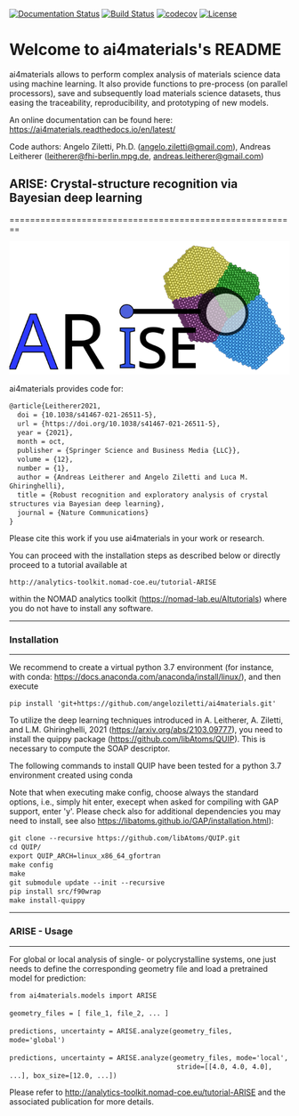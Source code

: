[![Documentation Status](https://readthedocs.org/projects/ai4materials/badge/?version=latest)](https://ai4materials.readthedocs.io/en/latest/?badge=latest)
[![Build Status](https://travis-ci.org/angeloziletti/ai4materials.svg?branch=master)](https://travis-ci.org/angeloziletti/ai4materials)
[![codecov](https://codecov.io/gh/angeloziletti/ai4materials/branch/master/graph/badge.svg)](https://codecov.io/gh/angeloziletti/ai4materials)
[![License](https://img.shields.io/badge/License-Apache%202.0-blue.svg)](https://opensource.org/licenses/Apache-2.0)


Welcome to ai4materials's README
========================================

ai4materials allows to perform complex analysis of materials science data using machine learning. It also
provide functions to pre-process (on parallel processors), save and subsequently load materials science datasets,
thus easing the traceability, reproducibility, and prototyping of new models.

An online documentation can be found here: https://ai4materials.readthedocs.io/en/latest/

Code authors: Angelo Ziletti, Ph.D. (angelo.ziletti@gmail.com), Andreas Leitherer (leitherer@fhi-berlin.mpg.de, andreas.leitherer@gmail.com)


## ARISE: Crystal-structure recognition via Bayesian deep learning
========================================================

![](./assets/ARISE_logo.svg)

ai4materials provides code for: 

    @article{Leitherer2021,
      doi = {10.1038/s41467-021-26511-5},
      url = {https://doi.org/10.1038/s41467-021-26511-5},
      year = {2021},
      month = oct,
      publisher = {Springer Science and Business Media {LLC}},
      volume = {12},
      number = {1},
      author = {Andreas Leitherer and Angelo Ziletti and Luca M. Ghiringhelli},
      title = {Robust recognition and exploratory analysis of crystal structures via Bayesian deep learning},
      journal = {Nature Communications}
    }

Please cite this work if you use ai4materials in your work or research.

You can proceed with the installation steps as described below or directly proceed to a tutorial available at

    http://analytics-toolkit.nomad-coe.eu/tutorial-ARISE
    
within the NOMAD analytics toolkit (https://nomad-lab.eu/AItutorials) where you do not have to install any software.

------------------
### Installation
------------------

We recommend to create a virtual python 3.7 environment (for instance, with conda: https://docs.anaconda.com/anaconda/install/linux/), and then execute

    pip install 'git+https://github.com/angeloziletti/ai4materials.git'

To utilize the deep learning techniques introduced in A. Leitherer, A. Ziletti, and L.M. Ghiringhelli, 2021 (https://arxiv.org/abs/2103.09777), you need to install the quippy package (https://github.com/libAtoms/QUIP). This is necessary to compute the SOAP descriptor. 


The following commands to install QUIP have been tested for a python 3.7 environment created using conda 

Note that when executing make config, choose always the standard options, i.e., simply hit enter, execept when asked for compiling with GAP support, enter 'y'. Please check also for additional dependencies you may need to install, see also https://libatoms.github.io/GAP/installation.html):

    git clone --recursive https://github.com/libAtoms/QUIP.git
    cd QUIP/
    export QUIP_ARCH=linux_x86_64_gfortran
    make config
    make
    git submodule update --init --recursive
    pip install src/f90wrap
    make install-quippy

---------------
### ARISE - Usage
---------------

For global or local analysis of single- or polycrystalline systems, one just needs to define the corresponding geometry file and load a pretrained model for prediction:

    from ai4materials.models import ARISE

    geometry_files = [ file_1, file_2, ... ]

    predictions, uncertainty = ARISE.analyze(geometry_files, mode='global') 

    predictions, uncertainty = ARISE.analyze(geometry_files, mode='local',
                                              stride=[[4.0, 4.0, 4.0], ...], box_size=[12.0, ...])
                                              
Please refer to  http://analytics-toolkit.nomad-coe.eu/tutorial-ARISE and the associated publication for more details.
